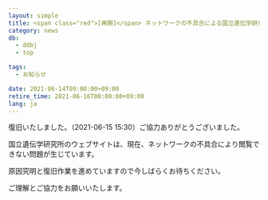 ```yaml
---
layout: simple
title: <span class="red">[再開]</span> ネットワークの不具合による国立遺伝学研究所のウェブサイト閲覧不可について
category: news
db:
  - ddbj
  - top

tags:
  - お知らせ

date: 2021-06-14T09:00:00+09:00
retire_time: 2021-06-16T00:00:00+09:00
lang: ja
---
```


<p class="red">復旧いたしました。（2021-06-15 15:30）ご協力ありがとうございました。</p>

国立遺伝学研究所のウェブサイトは、現在、ネットワークの不具合により閲覧できない問題が生じています。

原因究明と復旧作業を進めていますので今しばらくお待ちください。

ご理解とご協力をお願いいたします。 


